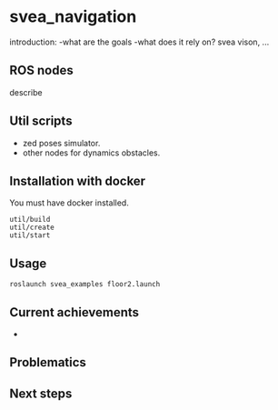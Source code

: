 # svea_navigation
introduction:
-what are the goals
-what does it rely on? svea vison, ...


## ROS nodes
describe 


## Util scripts
- zed poses simulator.
- other nodes for dynamics obstacles.


## Installation with docker

You must have docker installed.

```
util/build
util/create
util/start
```

## Usage
```
roslaunch svea_examples floor2.launch
```


## Current achievements
- 



## Problematics




## Next steps